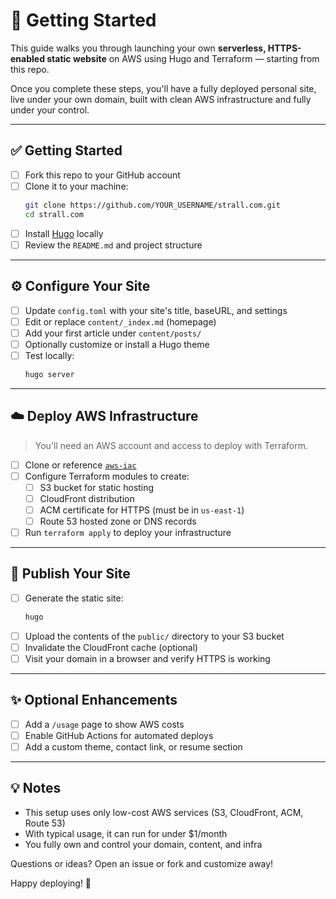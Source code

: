 # 🚀 Getting Started

This guide walks you through launching your own **serverless, HTTPS-enabled static website** on AWS using Hugo and Terraform — starting from this repo.

Once you complete these steps, you'll have a fully deployed personal site, live under your own domain, built with clean AWS infrastructure and fully under your control.

---

## ✅ Getting Started

- [ ] Fork this repo to your GitHub account
- [ ] Clone it to your machine:
  ```bash
  git clone https://github.com/YOUR_USERNAME/strall.com.git
  cd strall.com
  ```
- [ ] Install [Hugo](https://gohugo.io/getting-started/installing/) locally
- [ ] Review the `README.md` and project structure

---

## ⚙️ Configure Your Site

- [ ] Update `config.toml` with your site's title, baseURL, and settings
- [ ] Edit or replace `content/_index.md` (homepage)
- [ ] Add your first article under `content/posts/`
- [ ] Optionally customize or install a Hugo theme
- [ ] Test locally:
  ```bash
  hugo server
  ```

---

## ☁️ Deploy AWS Infrastructure

> You'll need an AWS account and access to deploy with Terraform.

- [ ] Clone or reference [`aws-iac`](https://github.com/tstrall/aws-iac)
- [ ] Configure Terraform modules to create:
  - [ ] S3 bucket for static hosting
  - [ ] CloudFront distribution
  - [ ] ACM certificate for HTTPS (must be in `us-east-1`)
  - [ ] Route 53 hosted zone or DNS records
- [ ] Run `terraform apply` to deploy your infrastructure

---

## 🚀 Publish Your Site

- [ ] Generate the static site:
  ```bash
  hugo
  ```
- [ ] Upload the contents of the `public/` directory to your S3 bucket
- [ ] Invalidate the CloudFront cache (optional)
- [ ] Visit your domain in a browser and verify HTTPS is working

---

## ✨ Optional Enhancements

- [ ] Add a `/usage` page to show AWS costs
- [ ] Enable GitHub Actions for automated deploys
- [ ] Add a custom theme, contact link, or resume section

---

## 💡 Notes

- This setup uses only low-cost AWS services (S3, CloudFront, ACM, Route 53)
- With typical usage, it can run for under $1/month
- You fully own and control your domain, content, and infra

Questions or ideas? Open an issue or fork and customize away!

Happy deploying! 🚀
